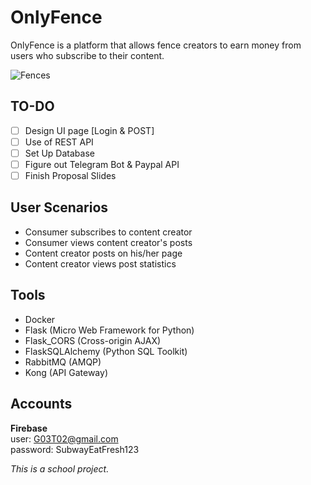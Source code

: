 # OnlyFence
OnlyFence is a platform that allows fence creators to earn money from users who subscribe to their content.  

![Fences](https://cdn.vox-cdn.com/thumbor/NXI3rAC_jN7zEcdUbBM4K6bbBPM=/0x0:3000x2000/1200x0/filters:focal(0x0:3000x2000):no_upscale()/cdn.vox-cdn.com/uploads/chorus_asset/file/21760265/iStock_598783266.jpg)

## TO-DO
- [ ] Design UI page [Login & POST]
- [ ] Use of REST API 
- [ ] Set Up Database 
- [ ] Figure out Telegram Bot & Paypal API
- [ ] Finish Proposal Slides

## User Scenarios
- Consumer subscribes to content creator
- Consumer views content creator's posts
- Content creator posts on his/her page
- Content creator views post statistics

## Tools 
- Docker
- Flask (Micro Web Framework for Python)
- Flask_CORS (Cross-origin AJAX)
- FlaskSQLAlchemy (Python SQL Toolkit)
- RabbitMQ (AMQP)
- Kong (API Gateway)


## Accounts
**Firebase**    
user: G03T02@gmail.com  
password: SubwayEatFresh123  






*This is a school project.*
